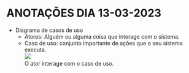 # ANOTAÇÕES DIA 13-03-2023
- Diagrama de casos de uso  
    - Atores: Alguém ou alguma coisa que interage com o sistema.
    - Caso de uso: conjunto importante de ações que o seu sistema executa.  
    [<img src="https://www.macoratti.net/netuml21.gif">](Bonequinho)  
    O ator interage com o caso de uso.